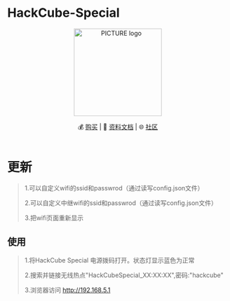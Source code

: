 
#  HackCube-Special
<p align="center"><img alt="PICTURE logo" src="https://file-temp.oss-cn-beijing.aliyuncs.com/cube.png" width="200"></p>
<p align="center"> 
💰 <a href="https://shop142307030.taobao.com/?spm=a230r.7195193.1997079397.2.8gOnKF">购买</a> | 
📖 <a href="https://github.com/UnicornTeam/hackcube-mini/wiki">资料文档</a> | 
🌐  <a href="https://unicorn.360.com/hackcube">社区</a><br>
<br>
</p>

#  更新
> 1.可以自定义wifi的ssid和passwrod（通过读写config.json文件）
>
> 2.可以自定义中继wifi的ssid和passwrod（通过读写config.json文件）
>
> 3.把wifi页面重新显示

##  使用
> 1.将HackCube Special 电源拨码打开。状态灯显示蓝色为正常
>
>  2.搜索并链接无线热点"HackCubeSpecial_XX:XX:XX",密码:"hackcube"
>
>  3.浏览器访问 http://192.168.5.1
> 

